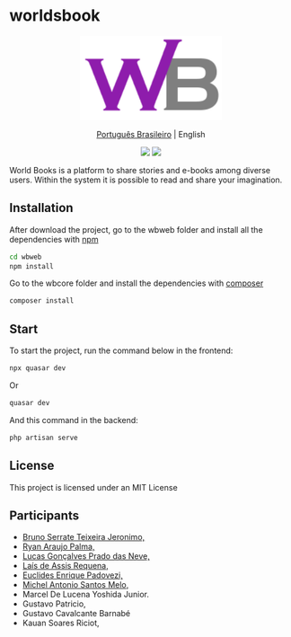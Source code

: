 # worldsbook

<div align="center">
	<img src="https://raw.githubusercontent.com/brunoserrate/worldsbook/main/wbweb/public/icons/wb_icon_alter.png" width="50%" alt="logo">
</div>

<p align="center">
    <a href="../../README.md">Português Brasileiro</a> |
    <span>English</span>
</p>

<div align="center">
	<img src="https://img.shields.io/packagist/php-v/laravel/laravel?logo=laravel&logoColor=white">
	<img src="https://img.shields.io/badge/quasar-v1.18.10-blue">
</div>


World Books is a platform to share stories and e-books among diverse users.
Within the system it is possible to read and share your imagination.

## Installation

After download the project, go to the wbweb folder and install all the dependencies with [npm](https://www.npmjs.com/)

```sh
cd wbweb
npm install
```
Go to the wbcore folder and install the dependencies with [composer](https://getcomposer.org/download/)
```sh
composer install
```

## Start

To start the project, run the command below in the frontend:
```sh
npx quasar dev
```
Or
```sh
quasar dev
```

And this command in the backend:
```sh
php artisan serve
```

## License

This project is licensed under an MIT License

## Participants

- [Bruno Serrate Teixeira Jeronimo,](https://github.com/brunoserrate)
- [Ryan Araujo Palma,](https://github.com/Ryan-Araujo-Palma)
- [Lucas Gonçalves Prado das Neve,](https://github.com/Lucas1726)
- [Laís de Assis Requena,](https://github.com/LAISRCROFT)
- [Euclides Enrique Padovezi,](https://github.com/Rickkrause13)
- [Michel Antonio Santos Melo,](https://github.com/Mhl9641)
- Marcel De Lucena Yoshida Junior.
- Gustavo Patricio,
- Gustavo Cavalcante Barnabé
- Kauan Soares Riciot,
